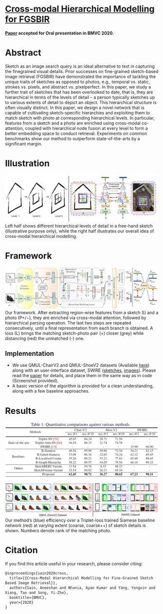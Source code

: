 # [Cross-modal Hierarchical Modelling for FGSBIR](https://aneeshan95.github.io/Cross-modal_Hierarchy_FGSBIR/)
#### [Paper](https://arxiv.org/pdf/2007.15103.pdf) accepted for **Oral** presentation in BMVC 2020. 

# Abstract
Sketch as an image search query is an ideal alternative to text in capturing the finegrained visual details. Prior successes on fine-grained sketch-based image retrieval (FGSBIR) have demonstrated the importance of tackling the unique traits of sketches as opposed to photos, e.g., temporal vs. static, strokes vs. pixels, and abstract vs. pixelperfect. In this paper, we study a further trait of sketches that has been overlooked to date, that is, they are hierarchical in terms of the levels of detail – a person typically sketches up to various extents of detail to depict an object. This hierarchical structure is often visually distinct. In this paper, we design a novel network that is capable of cultivating sketch-specific hierarchies and exploiting them to match sketch with photo at corresponding hierarchical levels. In particular, features from a sketch and a photo are enriched using cross-modal co-attention, coupled with hierarchical node fusion at every level to form a better embedding space to conduct retrieval. Experiments on common benchmarks show our method to outperform state-of-the-arts by a significant margin.

# Illustration
![](./Images/opening.jpg)
Left half shows different hierarchical levels of detail in a free-hand sketch (illustrative purpose only), while the right half 
illustrates our overall idea of cross-modal hierarchical modelling.

# Framework
![](./Images/framework.jpg)
 Our framework. After extracting region-wise features from a sketch S) and a photo (P+/−), they are enriched via cross-modal attention,
 followed by hierarchical parsing operation. The last two steps are repeated consecutively, until a final representation from each branch is obtained. 
 A loss (L) brings the matching sketch-photo pair (+) closer (grey) while distancing (red) the unmatched (-) one.

## Implementation
* We use QMUL-ChairV2 and QMUL-ShoeV2 datasets (Available [here](http://sketchx.eecs.qmul.ac.uk/downloads/)) along with an user-interface dataset, SWIRE ([sketches](https://storage.googleapis.com/crowdstf-rico-uiuc-4540/swire_dataset_v0.1/sketches.zip), [images](http://interactionmining.org/rico)).
Please read the [paper](https://arxiv.org/pdf/2007.15103.pdf) for details, and place them in the same way as in code (Screenshot provided).
* A basic version of the algorithm is provided for a clean understanding, along with a few baseline approaches.

# Results
![](./Images/experiments.jpg)

![](./Images/retrieval.jpg)
Our method’s (blue) efficiency over a Triplet-loss trained Siamese baseline network (red) at varying extent (coarse, coarse++) of sketch details is shown. Numbers denote rank of the matching photo.

# Citation
If you find this article useful in your research, please consider citing:

```
@inproceedings{sain2020cross,
  title={{Cross-Modal Hierarchical Modelling for Fine-Grained Sketch Based Image Retrieval}},
  author={Sain, Aneeshan and Bhunia, Ayan Kumar and Yang, Yongxin and Xiang, Tao and Song, Yi-Zhe},
  booktitle={BMVC},
  year={2020}
}
```
